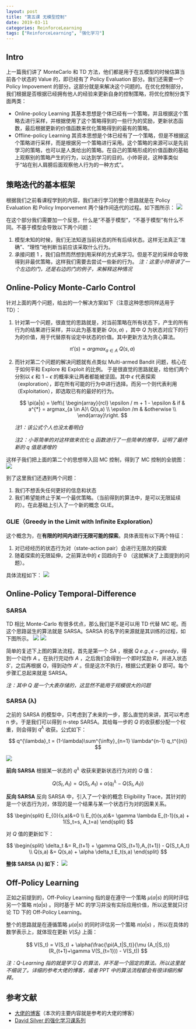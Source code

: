 ```yaml
---
layout: post
title: "第五课 无模型控制"
date: 2019-03-11
categories: ReinforceLearning
tags: ["ReinforceLearning", "强化学习"]
---
```

## Intro
上一篇我们讲了 MonteCarlo 和 TD 方法，他们都是用于在五模型的时候估算当前各个状态的 Value 的，即已经有了 Policy Evaluation 部分。我们还需要一个 Policy Impovement 的部分。这部分就是来解决这个问题的。在优化控制部分，我们根据是否根据已经拥有他人的经验来更新自身的控制策略，将优化控制分类下面两类：
- Online-policy Learning
	其基本思想是个体已经有一个策略，并且根据这个策略去进行采样，并根据使用了这个策略得到的一些行为的奖励，更新状态函数，最后根据更新的价值函数来优化策略得到的最有的策略。
- Offline-policy Learning
	其资本思想是个体已经有了一个策略，但是不根据这个策略进行采样，而是根据另一个策略进行采用。这个策略的来源可以是先前学习的策略，也可以是人类给出的策略。在自己的策略形成的价值函数的基础上观察别的策略产生的行为，以达到学习的目的。小帅哥说，这种事类似于“站在别人肩膀后面观察他人行为的一种方式”。
<!--more-->

## 策略迭代的基本框架
根据我们之前看课程学到的内容，我们进行学习的整个思路就是在 Policy Evaluation 和 Policy Imporvement 两个操作间迭代的过程。如下图所示：
![](/assets/images/blog/20190311-RL05/CleanShot%202019-03-17%20at%2011.03.43.png)

在这个部分我们需要加一个反思，什么是“不基于模型”，“不基于模型”有什么不同。不基于模型会导致以下两个问题：
1. 模型未知的时候，我们无法知道当前状态的所有后续状态。这样无法真正“准确”、“理性”地判断当前应该采取什么行为。
2. 承接问题 1 ，我们自然而然想到用采样的方式来学习。但是不足的采样会导致得到非最优策略，这样我们需要去尝试一些新的行为。
	*注：这里小帅哥讲了一个左边的门，还是右边的门的例子，来解释这种情况*

## Online-Policy Monte-Carlo Control
针对上面的两个问题，给出的一个解决方案如下（注意这种思想同样适用于 TD）：
1. 针对第一个问题，很直觉的思路就是，对当前策略在所有状态下，产生的所有行为的结果进行采样，并以此为基准更新  $Q(s,a)$ ，其中 $Q$ 为状态对应下的行为的价值，用于代替原有设定中状态的价值。其中更新方法为贪心算法。

	$$
	\pi ' (s) =argmax_{a \in A}\ Q(s,a)  
	$$

2. 而针对第二个问题的解决问题就有点类似 Multi-armed Bandit 问题，核心在于如何平和 Explore 和 Exploit 的比例。
	于是很直觉的思路就是，给他们两个分别以  $\epsilon$ 和  $1 - \epsilon$ 的概率来让两者都能被坚固。其中  $\epsilon$ 代表探索（exploration），即在所有可能的行为中进行选择。而另一个则代表利用（Exploitation），即选取已有的最好的行为。  

	$$
	\pi(a|s) =   \left\{ 
					\begin{array}{rcl}
	    	 		\epsilon / m + 1 - \epsilon & if & a^{*} = argmax_{a \in A}\ Q(s,a) \\ 
					\epsilon /m  & &otherwise \\
	    	 		\end{array}\right.  
	$$

	*注1：该公式个人也没太看明白*

	*注2：小哥简单的对这样做来优化 q 函数进行了一些简单的推导，证明了最终新的 q 值是递增的*

这样子我们把上面的第二个的思想带入回 MC 控制，得到了 MC 控制的全貌图：
![](/assets/images/blog/20190311-RL05/CleanShot%202019-03-17%20at%2011.41.48.png)
 
到了这里我们还遇到两个问题：
1. 我们不想丢失任何更好的信息和状态
2. 我们希望能终止于某一个最优策略。（当前得到的算法中，是可以无限延续的）。在此基础上引入了一个新的概念 GLIE。

### GLIE（Greedy in the Limit with Infinite Exploration）
这个概念为，在**有限的时间内进行无限可能的探索**。具体表现有以下两个特征：
1. 对已经经历的状态行为对（state-action pair）会进行无限次的探索
2. 随着探索的无限延伸，之前算法中的 $\epsilon$ 回趋向于 0 （这就解决了上面提到的问题）。

具体流程如下：
![](/assets/images/blog/20190311-RL05/CleanShot%202019-03-17%20at%2011.47.24.png) 

## Online-Policy Temporal-Difference 
### SARSA
TD 相比 Monte-Carlo 有很多优点，那么我们是不是可以用 TD 代替 MC 呢。而这个思路诞生的算法就是 SARSA。SARSA 的名字的来源就是其训练的过程，如下图所示。
![](/assets/images/blog/20190311-RL05/CleanShot%202019-03-18%20at%2009.44.15.png)
![](/assets/images/blog/20190311-RL05/CleanShot%202019-03-18%20at%2009.45.53.png)

简单的复述下上图的算法流程，首先是第一个 $SA$ ，根据 $Q\ e.g., \epsilon -greedy$，得到一个动作 $A$ 。在执行完动作 $A$ ，之后我们会得到一个即时奖励 $R$，并进入状态 $S'$，之后再根据 $Q$，得到动作 $A'~$。但是这次不执行，根据公式更新 $Q$ 即可。每个步骤汇总起来就是 SARSA。   

*注：其中 $Q$ 是一个大表存储的，这显然不能用于规模很大的问题*

### SARSA (λ)
之前的 SARSA 的模型中，只考虑到了未来的一步，那么直觉的来讲，其可以考虑 n 步。于是我们可以得到 n-step SARSA。其给每一步的 $Q$ 的收获都分配一个权重，则会得到  $q^{\lambda}$ 收获。公式如下：

$$
q^{\lambda}_t = (1-\lambda)\sum^{\infty}_{n=1} \lambda^{n-1} q_t^{(n)}
$$

![](/assets/images/blog/20190311-RL05/CleanShot%202019-03-18%20at%2010.25.53.png)

**前向 SARSA**
根据某一状态的 $q^{\lambda}$ 收获来更新状态行为对的 $Q$ 值：

$$
Q(S_t,A_t) = Q(S_t, A_t) + \alpha(q_t^{\lambda} - Q(S_t,A_t))  
$$

**反向 SARSA**
反向 SARSA 中，引入了一个新的概念 Eligibility Trace，其针对的是一个状态行为对，体现的是一个结果与某一个状态行为对的因果关系。

$$
\begin{split}
E_{0}(s,a)&=0 \\
E_{t}(s,a)&= \gamma \lambda E_{t-1}(s,a) + 1(S_t=s, A_t=a)  
\end{split}
$$

对 $Q$ 值的更新如下：

$$
\begin{split}
\delta_t &= R_{t+1} + \gamma Q(S_{t+1},A_{t+1}) - Q(S_t,A_t) \\  
Q(s,a) &= Q(s,a) + \alpha \delta_t E_t(s,a)
\end{split}
$$

**整体 SARSA (λ) 如下：**
 ![](/assets/images/blog/20190311-RL05/CleanShot%202019-03-18%20at%2010.37.43.png)

## Off-Policy Learning
正如之前提到的，Off-Policy Learning 指的是在遵守一个策略 $\mu (a|s)$ 的同时评估另一个策略 $\pi(a|s)$ 。同时基于 MC 的学习并没有实际应用价值，所以这里就只讨论 TD 下的 Off-Policy Learning。

整个的思路就是在遵循策略 $\mu (a|s)$ 的同时评估另一个策略 $\pi(a|s)$ ，所以在具体的数学表示上，就体现在更新  $V(S_t)$ 上面：

$$
V(S_t) = V(S_t) + \alpha(\frac{\pi(A_t|S_t)}{\mu (A_t|S_t)}(R_{t+1}+\gamma V(S_{t=1})) - V(S_t))  
$$

*注：Q-Learning 指的就是学习 Q 的算法，并不是一个固定的算法。所以这里就不细说了。详细的参考大佬的博客，或者 PPT 中的算法流程都会有很详细的解释。*

## 参考文献
- [大佬的博客](https://blog.csdn.net/dukuku5038/article/details/84578030)（本次的主要内容就是参考的大佬的博客）
- [David Silver 的强化学习课系列](https://space.bilibili.com/74997410/video)
